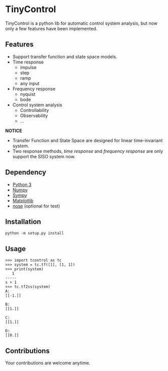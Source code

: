 # TinyControl
TinyControl is a python lib for automatic control system analysis,
but now only a few features have been implemented.

## Features
+ Support transfer function and state space models.
+ Time response
    + impulse
    + step
    + ramp
    + any input
+ Frequency response
    + nyquist
    + bode
+ Control system analysis
    + Controllability
    + Observability
    + ...

__NOTICE__ 
+ Transfer Function and State Space are designed for linear time-invariant system.
+ Two response methods, _time response_ and _frequency response_ are only support the SISO system now.

## Dependency
+ [Python 3](https://www.python.org)
+ [Numpy](http://www.numpy.org)
+ [Sympy](http://www.sympy.org)
+ [Matplotlib](https://matplotlib.org)
+ [nose](https://github.com/nose-devs/nose) (optional for test)

## Installation
    python -m setup.py install

## Usage
    >>> import tcontrol as tc
    >>> system = tc.tf([1], [1, 1])
    >>> print(system)
       1
    -----
    s + 1
    >>> tc.tf2ss(system)
    A:
    [[-1.]]

    B:
    [[1.]]

    C:
    [[1.]]

    D:
    [[0.]]

## Contributions
Your contributions are welcome anytime.
